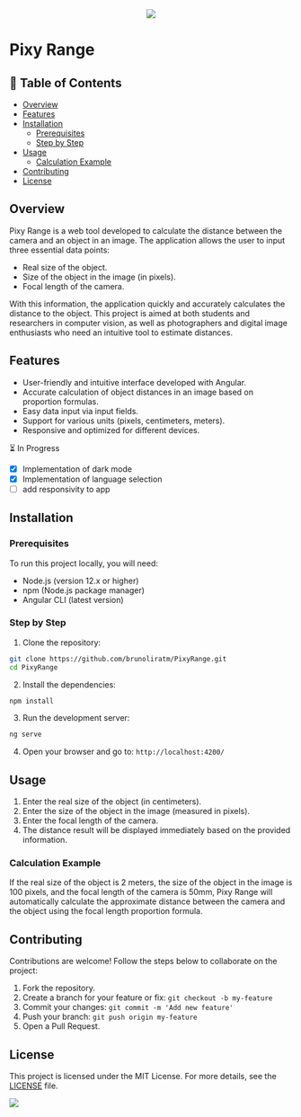  <div align="center" text-align="center">
    <img src="https://capsule-render.vercel.app/api?type=waving&height=200&color=gradient&text=Pixy%20Range&reversal=false">
</div>

# Pixy Range

## 📃 Table of Contents

- [Overview](#overview)
- [Features](#features)
- [Installation](#installation)
  - [Prerequisites](#prerequisites)
  - [Step by Step](#step-by-step)
- [Usage](#usage)
  - [Calculation Example](#calculation-example)
- [Contributing](#contributing)
- [License](#license)


## Overview

Pixy Range is a web tool developed to calculate the distance between the camera and an object in an image. The application allows the user to input three essential data points:

- Real size of the object.
- Size of the object in the image (in pixels).
- Focal length of the camera.

With this information, the application quickly and accurately calculates the distance to the object. This project is aimed at both students and researchers in computer vision, as well as photographers and digital image enthusiasts who need an intuitive tool to estimate distances.

## Features

- User-friendly and intuitive interface developed with Angular.
- Accurate calculation of object distances in an image based on proportion formulas.
- Easy data input via input fields.
- Support for various units (pixels, centimeters, meters).
- Responsive and optimized for different devices.

:hourglass_flowing_sand: In Progress
- [x] Implementation of dark mode
- [x] Implementation of language selection
- [ ] add responsivity to app

## Installation

### Prerequisites

To run this project locally, you will need:

- Node.js (version 12.x or higher)
- npm (Node.js package manager)
- Angular CLI (latest version)

### Step by Step

1. Clone the repository:
  ```bash
  git clone https://github.com/brunoliratm/PixyRange.git
  cd PixyRange
  ```

2. Install the dependencies:
  ```bash
  npm install
  ```

3. Run the development server:
```bash
ng serve
```

4. Open your browser and go to: `http://localhost:4200/`


## Usage

1. Enter the real size of the object (in centimeters).
2. Enter the size of the object in the image (measured in pixels).
3. Enter the focal length of the camera.
4. The distance result will be displayed immediately based on the provided information.

### Calculation Example

If the real size of the object is 2 meters, the size of the object in the image is 100 pixels, and the focal length of the camera is 50mm, Pixy Range will automatically calculate the approximate distance between the camera and the object using the focal length proportion formula.

## Contributing

Contributions are welcome! Follow the steps below to collaborate on the project:

1. Fork the repository.
2. Create a branch for your feature or fix: `git checkout -b my-feature`
3. Commit your changes: `git commit -m 'Add new feature'`
4. Push your branch: `git push origin my-feature`
5. Open a Pull Request.

## License

This project is licensed under the MIT License. For more details, see the [LICENSE](LICENSE) file.

<img src="https://capsule-render.vercel.app/api?type=waving&height=200&color=gradient&reversal=false&section=footer">
